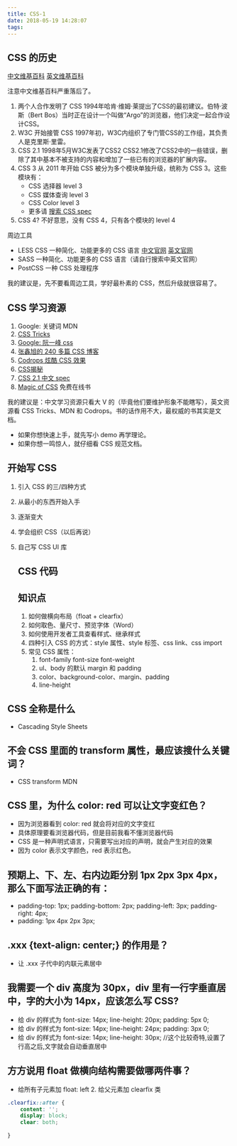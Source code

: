 ```yaml
---
title: CSS-1
date: 2018-05-19 14:28:07
tags:
---
```


 
## CSS 的历史

[中文维基百科](https://zh.wikipedia.org/wiki/%E5%B1%82%E5%8F%A0%E6%A0%B7%E5%BC%8F%E8%A1%A8#.E5.8E.86.E5.8F.B2 "null")
[英文维基百科](https://en.wikipedia.org/wiki/Cascading_Style_Sheets#History "null")

注意中文维基百科严重落后了。

1.  两个人合作发明了 CSS
    1994年哈肯·维姆·莱提出了CSS的最初建议。伯特·波斯（Bert Bos）当时正在设计一个叫做“Argo”的浏览器，他们决定一起合作设计CSS。
2.  W3C 开始接管 CSS
    1997年初，W3C内组织了专门管CSS的工作组，其负责人是克里斯·里雷。
3.  CSS 2.1
    1998年5月W3C发表了CSS2
    CSS2.1修改了CSS2中的一些错误，删除了其中基本不被支持的内容和增加了一些已有的浏览器的扩展内容。
4.  CSS 3
    从 2011 年开始 CSS 被分为多个模块单独升级，统称为 CSS 3。这些模块有：
    *   CSS 选择器 level 3
    *   CSS 媒体查询 level 3
    *   CSS Color level 3
    *   更多请 [搜索 CSS spec](https://www.google.com/search?q=css+spec&oq=css+spec&aqs=chrome..69i57j69i60l5.1235j0j7&sourceid=chrome&ie=UTF-8 "null")
5.  CSS 4?
    不好意思，没有 CSS 4，只有各个模块的 level 4

周边工具

*   LESS CSS
    一种简化、功能更多的 CSS 语言 [中文官网](https://www.google.com/search?q=less+css+%E4%B8%AD%E6%96%87 "null") [英文官网](https://www.google.com/search?q=less+css "null")
*   SASS
    一种简化、功能更多的 CSS 语言（请自行搜索中英文官网）
*   PostCSS
    一种 CSS 处理程序

我的建议是，先不要看周边工具，学好最朴素的 CSS，然后升级就很容易了。

## CSS 学习资源

1.  Google: 关键词 MDN
2.  [CSS Tricks](https://css-tricks.com/ "null")
3.  [Google: 阮一峰 css](https://www.google.com/search?q=%E9%98%AE%E4%B8%80%E5%B3%B0+css "null")
4.  [张鑫旭的 240 多篇 CSS 博客](http://www.zhangxinxu.com/wordpress/category/css/page/25/ "null")
5.  [Codrops 炫酷 CSS 效果](https://tympanus.net/codrops/category/playground/ "null")
6.  [CSS揭秘](http://www.ituring.com.cn/book/1695 "null")
7.  [CSS 2.1 中文 spec](http://cndevdocs.com/ "null")
8.  [Magic of CSS](http://adamschwartz.co/magic-of-css/ "null") 免费在线书

我的建议是：中文学习资源只看大 V 的（毕竟他们要维护形象不能瞎写），英文资源看 CSS Tricks、MDN 和 Codrops。书的话作用不大，最权威的书其实是文档。

*   如果你想快速上手，就先写小 demo 再学理论。
*   如果你想一鸣惊人，就仔细看 CSS 规范文档。

## 开始写 CSS

1.  引入 CSS 的三/四种方式
2.  从最小的东西开始入手
3.  逐渐变大
4.  学会组织 CSS（以后再说）
5.  自己写 CSS UI 库


    ## CSS 代码

    ## 知识点

    1.  如何做横向布局（float + clearfix）
    2.  如何取色、量尺寸、预览字体（Word）
    3.  如何使用开发者工具查看样式、继承样式
    4.  四种引入 CSS 的方式：style 属性、style 标签、css link、css import
    5.  常见 CSS 属性：
        1.  font-family font-size font-weight
        2.  ul、body 的默认 margin 和 padding
        3.  color、background-color、margin、padding
        4.  line-height

## CSS 全称是什么
- Cascading Style Sheets   

## 不会 CSS 里面的 transform 属性，最应该搜什么关键词？
- CSS transform MDN

## CSS 里，为什么 color: red 可以让文字变红色？
- 因为浏览器看到 color: red 就会将对应的文字变红
- 具体原理要看浏览器代码，但是目前我看不懂浏览器代码
- CSS 是一种声明式语言，只需要写出对应的声明，就会产生对应的效果
- 因为 color 表示文字颜色，red 表示红色。

## 预期上、下、左、右内边距分别 1px 2px 3px 4px，那么下面写法正确的有：
- padding-top: 1px; padding-bottom: 2px; padding-left: 3px; padding-right: 4px;
- padding: 1px 4px 2px 3px;

## .xxx {text-align: center;} 的作用是？
- 让 .xxx 子代中的内联元素居中

## 我需要一个 div 高度为 30px，div 里有一行字垂直居中，字的大小为 14px，应该怎么写 CSS?
- 给 div 的样式为 font-size: 14px; line-height: 20px; padding: 5px 0;
- 给 div 的样式为 font-size: 14px; line-height: 24px; padding: 3px 0;
- 给 div 的样式为 font-size: 14px; line-height: 30px; //这个比较奇特,设置了行高之后,文字就会自动垂直居中

## 方方说用 float 做横向结构需要做哪两件事？
- 给所有子元素加 float: left 2. 给父元素加 clearfix 类

```css
.clearfix::after {
    content: '';
    display: block;
    clear: both;
    
}
```